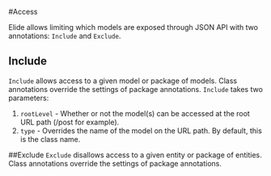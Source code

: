 #Access

Elide allows limiting which models are exposed through JSON API with two annotations: `Include` and `Exclude`.

## Include
`Include` allows access to a given model or package of models.   Class annotations override the settings of package annotations.
`Include` takes two parameters:
  1. `rootLevel` - Whether or not the model(s) can be accessed at the root URL path (/post for example).  
  2. `type` - Overrides the name of the model on the URL path.  By default, this is the class name.

##Exclude 
`Exclude` disallows access to a given entity or package of entities.   Class annotations override the settings of package annotations.
